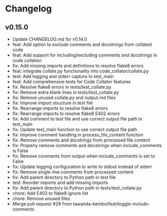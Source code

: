 # Changelog

## v0.15.0

* Update CHANGELOG.md for v0.14.0
* feat: Add option to exclude comments and docstrings from collated code
* feat: Add support for including/excluding comments and docstrings in code collation
* fix: Add missing imports and definitions to resolve flake8 errors
* feat: integrate collate.py functionality into code_collator/collate.py
* test: Add logging and stderr capture to test_main
* feat: Add comprehensive tests for Code Collator features
* fix: Resolve flake8 errors in tests/test_collate.py
* fix: Remove extra blank lines in tests/test_collate.py
* fix: Remove unused collate.py and output.md files
* fix: Improve import structure in test file
* fix: Rearrange imports to resolve flake8 errors
* fix: Rearrange imports to resolve flake8 E402 errors
* fix: Add comment to test file and use correct output file path in test_main
* fix: Update test_main function to use correct output file path
* fix: Improve comment handling in process_file_content function
* fix: Remove comments and docstrings from processed file content
* fix: Properly remove comments and docstrings when include_comments is False
* fix: Remove comments from output when include_comments is set to False
* fix: Update logging configuration to write to stdout instead of stderr
* fix: Remove single-line comments from processed content
* fix: Add parent directory to Python path in test file
* test: Reorder imports and add missing imports
* fix: Add parent directory to Python path in tests/test_collate.py
* chore: Add E402 to flake8 ignore list
* chore: Remove unused files
* Merge pull request #28 from tawanda-kembo/feat/toggle-include-comments

